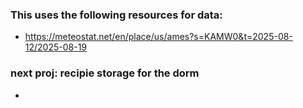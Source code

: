 
### This uses the following resources for data:
- https://meteostat.net/en/place/us/ames?s=KAMW0&t=2025-08-12/2025-08-19

### next proj: recipie storage for the dorm
- 